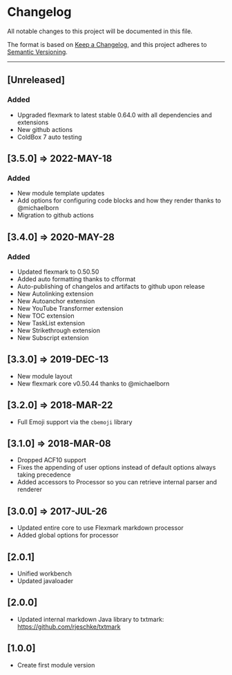 # Changelog

All notable changes to this project will be documented in this file.

The format is based on [Keep a Changelog](https://keepachangelog.com/en/1.0.0/),
and this project adheres to [Semantic Versioning](https://semver.org/spec/v2.0.0.html).

----

## [Unreleased]

### Added

- Upgraded flexmark to latest stable 0.64.0 with all dependencies and extensions
- New github actions
- ColdBox 7 auto testing

## [3.5.0] => 2022-MAY-18

### Added

- New module template updates
- Add options for configuring code blocks and how they render thanks to @michaelborn
- Migration to github actions

## [3.4.0] => 2020-MAY-28

### Added

- Updated flexmark to 0.50.50
- Added auto formatting thanks to cfformat
- Auto-publishing of changelos and artifacts to github upon release
- New Autolinking extension
- New Autoanchor extension
- New YouTube Transformer extension
- New TOC extension
- New TaskList extension
- New Strikethrough extension
- New Subscript extension

## [3.3.0] => 2019-DEC-13

- New module layout
- New flexmark core v0.50.44 thanks to @michaelborn

## [3.2.0] => 2018-MAR-22

- Full Emoji support via the `cbemoji` library

## [3.1.0] => 2018-MAR-08

- Dropped ACF10 support
- Fixes the appending of user options instead of default options always taking precedence
- Added accessors to Processor so you can retrieve internal parser and renderer

## [3.0.0] => 2017-JUL-26

- Updated entire core to use Flexmark markdown processor
- Added global options for processor

## [2.0.1]

- Unified workbench
- Updated javaloader

## [2.0.0]

- Updated internal markdown Java library to txtmark: <https://github.com/rjeschke/txtmark>

## [1.0.0]

- Create first module version
